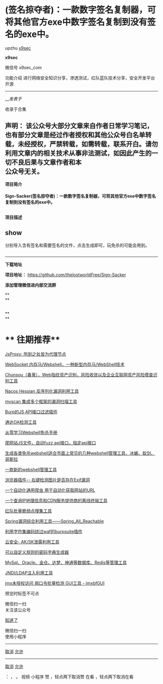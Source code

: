 #  (签名掠夺者)：一款数字签名复制器，可将其他官方exe中数字签名复制到没有签名的exe中。

upzhu  [ x9sec ](javascript:void\(0\);)

**x9sec** ![]()

微信号 x9sec_com

功能介绍 进行网络安全知识分享，渗透测试，红队蓝队技术分享，安全开发平台开源

____

___发表于_

收录于合集

  
**声明：**
该公众号大部分文章来自作者日常学习笔记，也有部分文章是经过作者授权和其他公众号白名单转载，未经授权，严禁转载，如需转载，联系开白。请勿利用文章内的相关技术从事非法测试，如因此产生的一切不良后果与文章作者和本  
公众号无关。  
---  
  
  

  

 **项目简介**  

#### Sign-Sacker(签名掠夺者)：一款数字签名复制器，可将其他官方exe中数字签名复制到没有签名的exe中。

##  

  

 **项目描述**

  

##  **show**

分别导入含有签名和需要签名的文件，点击生成即可，玩免杀的可能会用到。

![]()

  

  

  

 ****

 **下载地址**

 **项目地址：** https://github.com/thelostworldFree/Sign-Sacker

 **添加管理微信进内部交流群**  

 **  
**

![]()

 **  
**

# **  往期推荐**  

[JsProxy:
所到之处皆为代理节点](http://mp.weixin.qq.com/s?__biz=MzU3MDU5ODg1Ng==&mid=2247485282&idx=1&sn=77bd9449515209aed83a22ed968af38b&chksm=fcedb3c5cb9a3ad38978a4ce1494ca93627fa738e61d6735c4cd0798dd8e1583cee989da8238&scene=21#wechat_redirect)  

[WebSocket
内存马/Webshell，一种新型内存马/WebShell技术](http://mp.weixin.qq.com/s?__biz=MzU3MDU5ODg1Ng==&mid=2247485218&idx=1&sn=253e80ffe166a1d6f2d49e4ce3a3d9aa&chksm=fcedb385cb9a3a93f2af164a433ea7450fbc42de90b1e155ed6002083def4686410395dc4d53&scene=21#wechat_redirect)  

[Chunsou（春蒐），Web指纹资产识别，风险收敛以及企业互联网资产风险摸查识别工具](http://mp.weixin.qq.com/s?__biz=MzU3MDU5ODg1Ng==&mid=2247485204&idx=1&sn=6fb5b82803fe00de48be2400a9246149&chksm=fcedb3b3cb9a3aa5208f0e8c45a260cc482fb73ff40afa45f745a7eb45a389a48792e8c0518c&scene=21#wechat_redirect)  

[Nacos Hessian
反序列化漏洞利用工具](http://mp.weixin.qq.com/s?__biz=MzU3MDU5ODg1Ng==&mid=2247485190&idx=1&sn=c53db63cfaf46560d3369806321bc275&chksm=fcedb3a1cb9a3ab754c81a351965d1551b591ec5626af76aa5673d2400a9171729de39f80e9e&scene=21#wechat_redirect)  

[myscan
集成多个框架的漏洞扫描工具](http://mp.weixin.qq.com/s?__biz=MzU3MDU5ODg1Ng==&mid=2247485181&idx=1&sn=2f91540e572397e15627cddb2ba24c4d&chksm=fcedb25acb9a3b4c2f7ee781fbca46ee1385afe194581f801c8721c72911a51211ac7779d173&scene=21#wechat_redirect)  

[Burp的JS
API接口过滤插件](http://mp.weixin.qq.com/s?__biz=MzU3MDU5ODg1Ng==&mid=2247485160&idx=1&sn=55fb551de62132f0aacaff2821b24eb2&chksm=fcedb24fcb9a3b59e8bebafb9189e912a5e844c4c176df200e4cd4459510a7f8580a8f8aaac5&scene=21#wechat_redirect)  

[通达OA检测工具](http://mp.weixin.qq.com/s?__biz=MzU3MDU5ODg1Ng==&mid=2247485131&idx=1&sn=bccb90bc296d87908f073ac8f6c317a0&chksm=fcedb26ccb9a3b7aeeb7c6beec9ba5fe7af4168ff731dfe1429c2daaebe3425d888b7da1eb80&scene=21#wechat_redirect)  

[从零学习Webshell免杀手册](http://mp.weixin.qq.com/s?__biz=MzU3MDU5ODg1Ng==&mid=2247485091&idx=1&sn=591916b62674003afd2f57bba780cef5&chksm=fcedb204cb9a3b1209e510ed72ad42984a6ef5b62736164bd5474ff28d81b99ae9f9368ad0e2&scene=21#wechat_redirect)  

[爬网站JS文件，自动fuzz
api接口，指定api接口](http://mp.weixin.qq.com/s?__biz=MzU3MDU5ODg1Ng==&mid=2247485069&idx=1&sn=e94bad6d0f927441b7cb5c533d2e369d&chksm=fcedb22acb9a3b3cfb57e9d40f8898c51fa4c9fa3562bd112b5d489f9cba5cf81637d1558b53&scene=21#wechat_redirect)  

[生成各类免杀webshell适合市面上常见的几种webshell管理工具、冰蝎、蚁剑、哥斯拉](http://mp.weixin.qq.com/s?__biz=MzU3MDU5ODg1Ng==&mid=2247485058&idx=1&sn=ac47be9a9d0c6aba0ec991e5213a903e&chksm=fcedb225cb9a3b3312a895ec7da3819216fde632546b644f943a6b31c3b6efa6db3624f6edf7&scene=21#wechat_redirect)  

[一款新的webshell管理工具](http://mp.weixin.qq.com/s?__biz=MzU3MDU5ODg1Ng==&mid=2247485049&idx=1&sn=e02753cc60ea620882710bf9cf7b23b0&chksm=fcedb2decb9a3bc82b6dc1d9da9bc9c112ceedf608732c8d3338b04c4ffa5b44ebe28355272c&scene=21#wechat_redirect)  

[浏览器插件--
右键检测图片是否存在Exif漏洞](http://mp.weixin.qq.com/s?__biz=MzU3MDU5ODg1Ng==&mid=2247485033&idx=1&sn=184c7486a3fb0f06b27885e881146561&chksm=fcedb2cecb9a3bd82564162a5a013261acad3b244ba67af527b211175701b5ebc617f731fafe&scene=21#wechat_redirect)  

[一个自动化通用爬虫
用于自动化获取网站的URL](http://mp.weixin.qq.com/s?__biz=MzU3MDU5ODg1Ng==&mid=2247485003&idx=1&sn=914d8bcd37af1e43ea293b20a6b7976e&chksm=fcedb2eccb9a3bfa7174dfba94b4b85570ab818f875acbcef26163c173ae7c67c4c153f6d191&scene=21#wechat_redirect)  

[一个查询IP地理信息和CDN服务提供商的离线终端工具](http://mp.weixin.qq.com/s?__biz=MzU3MDU5ODg1Ng==&mid=2247484994&idx=1&sn=55a0986b58d7bff15e8f55fd4b495204&chksm=fcedb2e5cb9a3bf3bc6d55f4e292fa43b4cb563012593b0f7832c040e0616f2aac53975dc31b&scene=21#wechat_redirect)  

[红队批量脆弱点搜集工具](http://mp.weixin.qq.com/s?__biz=MzU3MDU5ODg1Ng==&mid=2247484965&idx=1&sn=70e48cdcb7683b227bc3f8d8efd05a6a&chksm=fcedb282cb9a3b942c93edec939bf9943a66d7345c40916e3c17a369ace2d0a9eed83ccf5ae8&scene=21#wechat_redirect)  

[Spring漏洞综合利用工具——Spring_All_Reachable](http://mp.weixin.qq.com/s?__biz=MzU3MDU5ODg1Ng==&mid=2247484989&idx=1&sn=bfa97e5279e921e26631b9f93a75eefe&chksm=fcedb29acb9a3b8c178d47f04eaee53aabeb8e27b2c06e12d7f8a0916ea288b2a7ad94f4da3e&scene=21#wechat_redirect)  

[利用字符集编码绕过waf的burpsuite插件](http://mp.weixin.qq.com/s?__biz=MzU3MDU5ODg1Ng==&mid=2247484894&idx=1&sn=33cec3b0baa230be290d7c62935d0dd5&chksm=fcedb179cb9a386f103c044a2fcb481e31efc4358c808b38c7d4cd961ec99cbd72ac80175b8a&scene=21#wechat_redirect)  

[云安全-
AK/SK泄露利用工具](http://mp.weixin.qq.com/s?__biz=MzU3MDU5ODg1Ng==&mid=2247484850&idx=1&sn=785ebf6284c536262a08a6713cbcac8a&chksm=fcedb115cb9a38030cfe0024ecd722b3269d6eeddcd0845433f73ab68660ed776019b7a1f649&scene=21#wechat_redirect)  

[可以自定义规则的密码字典生成器](http://mp.weixin.qq.com/s?__biz=MzU3MDU5ODg1Ng==&mid=2247484816&idx=1&sn=80a19335226b0e242a36a85486c541fc&chksm=fcedb137cb9a382100c0fbb51875de2a1183f46acccced953d4ee927c3f627d8d8e4a3f660d4&scene=21#wechat_redirect)  

[MySql、Oracle、金仓、达梦、神通等数据库、Redis等管理工具](http://mp.weixin.qq.com/s?__biz=MzU3MDU5ODg1Ng==&mid=2247484787&idx=1&sn=766263e71666745fca6a1fe71b016170&chksm=fcedb1d4cb9a38c2cccc8c58afb34b31677974540d45ad9db5f032c0eba6c7ff26527c0dbd2c&scene=21#wechat_redirect)  

[JNDI/LDAP注入利用工具](http://mp.weixin.qq.com/s?__biz=MzU3MDU5ODg1Ng==&mid=2247484743&idx=1&sn=42224dd27e62cb0d7a5cbdebf4dbbf19&chksm=fcedb1e0cb9a38f6b091c5a753c80b411bb92197ea02439a0493886ad55b7203fed057ec7718&scene=21#wechat_redirect)  

[jmx未授权访问 弱口令批量检测 GUI工具 -
jmxbfGUI](http://mp.weixin.qq.com/s?__biz=MzU3MDU5ODg1Ng==&mid=2247484738&idx=1&sn=3d7cf4b2ec5bc5a92de3db9c57fe036e&chksm=fcedb1e5cb9a38f3e8d8fce41bfd4ac22d001c075bfe2f1425f1a90643ede8b93bce377fa787&scene=21#wechat_redirect)  

  

  

预览时标签不可点

微信扫一扫  
关注该公众号

[知道了](javascript:;)

微信扫一扫  
使用小程序

****

[取消](javascript:void\(0\);) [允许](javascript:void\(0\);)

****

[取消](javascript:void\(0\);) [允许](javascript:void\(0\);)

： ， 。   视频 小程序 赞 ，轻点两下取消赞 在看 ，轻点两下取消在看


